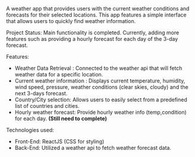 
A weather app that provides users with the current weather conditions and forecasts for their selected locations. This app features a simple interface that allows users to quickly find weather information.

Project Status: Main functionality is completed. Currently, adding more features such as providing a hourly forecast for each day of the 3-day forecast.

Features:
- Weather Data Retrieval : Connected to the weather api that will fetch weather data for a specific location.
- Current weather information : Displays current temperature, humidity, wind speed, pressure, weather conditions (clear skies, cloudy) and the next 3-days forecast.
- Country/City selection: Allows users to easily select from a predefined list of countries and cities.
- Hourly weather forecast: Provide hourly weather info (temp,condition) for each day. **(Still need to complete)**

Technologies used:
- Front-End: ReactJS (CSS for styling)
- Back-End: Utilized a weather api to fetch weather forecast data.
